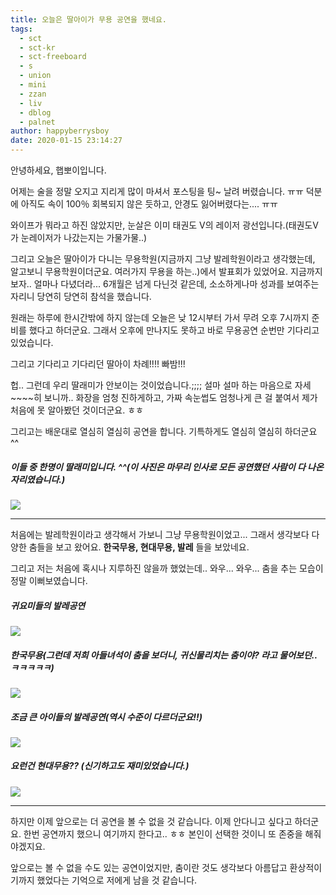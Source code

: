 ```yaml
---
title: 오늘은 딸아이가 무용 공연을 했네요.
tags:
  - sct
  - sct-kr
  - sct-freeboard
  - s
  - union
  - mini
  - zzan
  - liv
  - dblog
  - palnet
author: happyberrysboy
date: 2020-01-15 23:14:27
---
```


안녕하세요, 햅뽀이입니다.

어제는 술을 정말 오지고 지리게 많이 마셔서 포스팅을 팅~ 날려 버렸습니다. ㅠㅠ 덕분에 아직도 속이 100％ 회복되지 않은 듯하고, 안경도 잃어버렸다는.... ㅠㅠ

와이프가 뭐라고 하진 않았지만, 눈살은 이미 태권도 V의 레이저 광선입니다.(태권도V가 눈레이저가 나갔는지는 가물가물..)

그리고 오늘은 딸아이가 다니는 무용학원(지금까지 그냥 발레학원이라고 생각했는데, 알고보니 무용학원이더군요. 여러가지 무용을 하는..)에서 발표회가 있었어요. 지금까지 보자.. 얼마나 다녔더라... 6개월은 넘게 다닌것 같은데, 소소하게나마 성과를 보여주는 자리니 당연히 당연히 참석을 했습니다.

원래는 하루에 한시간밖에 하지 않는데 오늘은 낮 12시부터 가서 무려 오후 7시까지 준비를 했다고 하더군요. 그래서 오후에 만나지도 못하고 바로 무용공연 순번만 기다리고 있었습니다.

그리고 기다리고 기다리던 딸아이 차례!!!! 빠밤!!!

헙.. 그런데 우리 딸래미가 안보이는 것이었습니다.;;;;  설마 설마 하는 마음으로 자세~~~~히 보니까.. 화장을 엄청 진하게하고, 가짜 속눈썹도 엄청나게 큰 걸 붙여서 제가 처음에 못 알아봤던 것이더군요. ㅎㅎ

그리고는 배운대로 열심히 열심히 공연을 합니다. 기특하게도 열심히 열심히 하더군요 ^^

##### 이들 중 한명이 딸래미입니다. ^^(이 사진은 마무리 인사로 모든 공연했던 사람이 다 나온자리였습니다.)

![](https://cdn.steemitimages.com/DQmahqJMYYwTQR6q6zYth7kt7mjEWbQRgj7bFGA5wZ5qoMt/image.png)

___

처음에는 발레학원이라고 생각해서 가보니 그냥 무용학원이었고... 그래서 생각보다 다양한 춤들을 보고 왔어요. **한국무용, 현대무용, 발레** 들을 보았네요.

그리고 저는 처음에 혹시나 지루하진 않을까 했었는데.. 와우... 와우... 춤을 추는 모습이 정말 이뻐보였습니다. 

##### 귀요미들의 발레공연
![](https://cdn.steemitimages.com/DQmNQXGXMMfjp6xCTWKhPwS7b2Kiat1PsN6eatMxDmiiyE1/image.png)

##### 한국무용(그런데 저희 아들녀석이 춤을 보더니, 귀신물리치는 춤이야? 라고 물어보던.. ㅋㅋㅋㅋㅋ)
![](https://cdn.steemitimages.com/DQmPMea8j11RTUo1oeZ2ui1F3CTqetygdBhDPxcxPG4Yog2/image.png)

##### 조금 큰 아이들의 발레공연(역시 수준이 다르더군요!!)
![](https://cdn.steemitimages.com/DQmNXts1bjrTTRiHWSFktoS8er1djC5QadGsyN7o336SLjB/image.png)

##### 요런건 현대무용?? (신기하고도 재미있었습니다.)
![](https://cdn.steemitimages.com/DQmZB5iJrvGv9uNvTwVzAtnpnoRifPbEKF5PnskeSLLTqkN/image.png)

___

하지만 이제 앞으로는 더 공연을 볼 수 없을 것 같습니다. 이제 안다니고 싶다고 하더군요. 한번 공연까지 했으니 여기까지 한다고.. ㅎㅎ 본인이 선택한 것이니 또 존중을 해줘야겠지요.

앞으로는 볼 수 없을 수도 있는 공연이었지만, 춤이란 것도 생각보다 아름답고 환상적이기까지 했었다는 기억으로 저에게 남을 것 같습니다.